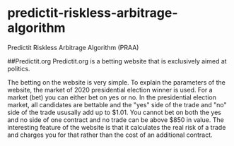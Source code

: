 # predictit-riskless-arbitrage-algorithm
Predictit Riskless Arbitrage Algorithm (PRAA)

##Predictit.org
Predictit.org is a betting website that is exclusively aimed at politics.

The betting on the website is very simple. To explain the parameters of the website, the market of 2020 presidential election winner is used. For a market (bet) you can either bet on yes or no. In the presidential election market, all candidates are bettable and the "yes" side of the trade and "no" side of the trade ususally add up to $1.01. You cannot bet on both the yes and no side of one contract and no trade can be above $850 in value. The interesting feature of the website is that it calculates the real risk of a trade and charges you for that rather than the cost of an additional contract.


